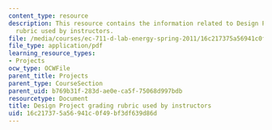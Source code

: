 ```yaml
---
content_type: resource
description: This resource contains the information related to Design Project grading
  rubric used by instructors.
file: /media/courses/ec-711-d-lab-energy-spring-2011/16c217375a56941c0f49bf3df639d86d_MITEC_711S11_proj_rubric.pdf
file_type: application/pdf
learning_resource_types:
- Projects
ocw_type: OCWFile
parent_title: Projects
parent_type: CourseSection
parent_uid: b769b31f-283d-ae0e-ca5f-75068d997bdb
resourcetype: Document
title: Design Project grading rubric used by instructors
uid: 16c21737-5a56-941c-0f49-bf3df639d86d
---
```

